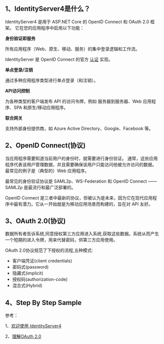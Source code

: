 ## 1、IdentityServer4是什么？

IdentityServer4 是用于 ASP.NET Core 的 OpenID Connect 和 OAuth 2.0 框架。
它在您的应用程序中启用以下功能：

**身份验证即服务**

所有应用程序（Web、原生、移动、服务）的集中登录逻辑和工作流。

IdentityServer 是 OpenID Connect 的官方 [认证](https://openid.net/certification/) 实现。

**单点登录/注销**

通过多种应用程序类型进行单点登录（和注销）。

**API访问控制**

为各种类型的客户端发布 API 的访问令牌，例如 服务器到服务器、Web 应用程序、SPA 和原生/移动应用程序。

**联合网关**

支持外部身份提供商，如 Azure Active Directory、Google、Facebook 等。



## 2、OpenID Connect(协议) 

当应用程序需要知道当前用户的身份时，就需要进行身份验证。 通常，这些应用程序代表该用户管理数据，并且需要确保该用户只能访问他被允许访问的数据。 最常见的例子是（典型的）Web 应用程序。

最常见的身份验证协议是 SAML2p、WS-Federation 和 OpenID Connect —— SAML2p 是最流行和最广泛部署的。

OpenID Connect 是三者中最新的协议，但被认为是未来，因为它在现代应用程序中最有潜力。它从一开始就是为移动应用场景而构建的，旨在对 API 友好。



## 3、OAuth 2.0(协议) 

数据所有者告诉系统,同意授权第三方应用进入系统,获取这些数据。系统从而产生一个短期的进入令牌，用来代替密码，供第三方应用使用。

OAuth 2.0协议规范了下授权的流程,五种模式:

- 客户端凭证(client credentials)
- 密码式(password)
- 隐藏式(implicit)
- 授权码(authorization-code)
- 混合式(Hybrid)



## 4、Step By Step Sample







参考：

1、[欢迎使用 IdentityServer4](https://identityserver4docs.readthedocs.io/zh_CN/latest/index.html)

2、[理解OAuth 2.0](https://www.ruanyifeng.com/blog/2014/05/oauth_2_0.html)

